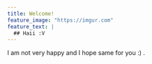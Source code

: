 ```yaml
---
title: Welcome!
feature_image: "https://imgur.com"
feature_text: |
  ## Haii :V
---
```


I am not very happy and I hope same for you :) .
